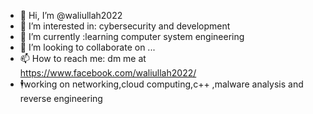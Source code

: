 - 👋 Hi, I’m @waliullah2022
- 👀 I’m interested in: cybersecurity and development
- 🌱 I’m currently :learning computer system engineering
- 💞️ I’m looking to collaborate on ...
- 📫 How to reach me: dm me at https://www.facebook.com/waliullah2022/
- 🕴working on networking,cloud computing,c++
,malware analysis and reverse engineering
<!---
waliullah2022/waliullah2022 is a ✨ special ✨ repository because its `README.md` (this file) appears on your GitHub profile.
You can click the Preview link to take a look at your changes.
--->
